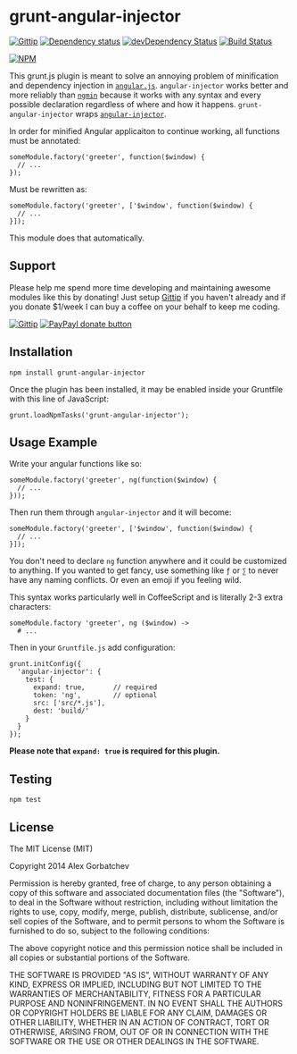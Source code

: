 # grunt-angular-injector

[![Gittip](http://img.shields.io/gittip/alexgorbatchev.svg)](https://www.gittip.com/alexgorbatchev/)
[![Dependency status](https://david-dm.org/alexgorbatchev/grunt-angular-injector.svg)](https://david-dm.org/alexgorbatchev/grunt-angular-injector)
[![devDependency Status](https://david-dm.org/alexgorbatchev/grunt-angular-injector/dev-status.svg)](https://david-dm.org/alexgorbatchev/grunt-angular-injector#info=devDependencies)
[![Build Status](https://secure.travis-ci.org/alexgorbatchev/grunt-angular-injector.svg?branch=master)](https://travis-ci.org/alexgorbatchev/grunt-angular-injector)

[![NPM](https://nodei.co/npm/grunt-angular-injector.svg)](https://npmjs.org/package/grunt-angular-injector)

This grunt.js plugin is meant to solve an annoying problem of minification and dependency injection in [`angular.js`](https://www.angularjs.org). `angular-injector` works better and more reliably than [`ngmin`](https://www.npmjs.org/package/ngmin) because it works with any syntax and every possible declaration regardless of where and how it happens. `grunt-angular-injector` wraps [`angular-injector`](https://github.com/alexgorbatchev/angular-injector).

In order for minified Angular applicaiton to continue working, all functions must be annotated:

    someModule.factory('greeter', function($window) {
      // ...
    });

Must be rewritten as:

    someModule.factory('greeter', ['$window', function($window) {
      // ...
    }]);

This module does that automatically.

## Support

Please help me spend more time developing and maintaining awesome modules like this by donating! Just setup [Gittip](http://gittip.com) if you haven't already and if you donate $1/week I can buy a coffee on your behalf to keep me coding.

[![Gittip](http://img.shields.io/gittip/alexgorbatchev.svg)](https://www.gittip.com/alexgorbatchev/)
[![PayPayl donate button](http://img.shields.io/paypal/donate.png?color=yellow)](https://www.paypal.com/cgi-bin/webscr?cmd=_s-xclick&hosted_button_id=PSDPM9268P8RW "Donate once-off to this project using Paypal")

## Installation

    npm install grunt-angular-injector

Once the plugin has been installed, it may be enabled inside your Gruntfile with this line of JavaScript:

    grunt.loadNpmTasks('grunt-angular-injector');

## Usage Example

Write your angular functions like so:

    someModule.factory('greeter', ng(function($window) {
      // ...
    }));

Then run them through `angular-injector` and it will become:

    someModule.factory('greeter', ['$window', function($window) {
      // ...
    }]);

You don't need to declare `ng` function anywhere and it could be customized to anything. If you wanted to get fancy, use something like `ƒ` or `∑` to never have any naming conflicts. Or even an emoji if you feeling wild.

This syntax works particularly well in CoffeeScript and is literally 2-3 extra characters:

    someModule.factory 'greeter', ng ($window) ->
      # ...

Then in your `Gruntfile.js` add configuration:

    grunt.initConfig({
      'angular-injector': {
        test: {
          expand: true,       // required
          token: 'ng',        // optional
          src: ['src/*.js'],
          dest: 'build/'
        }
      }
    });

**Please note that `expand: true` is required for this plugin.**

## Testing

    npm test

## License

The MIT License (MIT)

Copyright 2014 Alex Gorbatchev

Permission is hereby granted, free of charge, to any person obtaining a copy
of this software and associated documentation files (the "Software"), to deal
in the Software without restriction, including without limitation the rights
to use, copy, modify, merge, publish, distribute, sublicense, and/or sell
copies of the Software, and to permit persons to whom the Software is
furnished to do so, subject to the following conditions:

The above copyright notice and this permission notice shall be included in
all copies or substantial portions of the Software.

THE SOFTWARE IS PROVIDED "AS IS", WITHOUT WARRANTY OF ANY KIND, EXPRESS OR
IMPLIED, INCLUDING BUT NOT LIMITED TO THE WARRANTIES OF MERCHANTABILITY,
FITNESS FOR A PARTICULAR PURPOSE AND NONINFRINGEMENT. IN NO EVENT SHALL THE
AUTHORS OR COPYRIGHT HOLDERS BE LIABLE FOR ANY CLAIM, DAMAGES OR OTHER
LIABILITY, WHETHER IN AN ACTION OF CONTRACT, TORT OR OTHERWISE, ARISING FROM,
OUT OF OR IN CONNECTION WITH THE SOFTWARE OR THE USE OR OTHER DEALINGS IN
THE SOFTWARE.